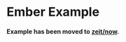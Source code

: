 # Ember Example

#### Example has been moved to [zeit/now](https://github.com/zeit/now/tree/master/examples/ember).
